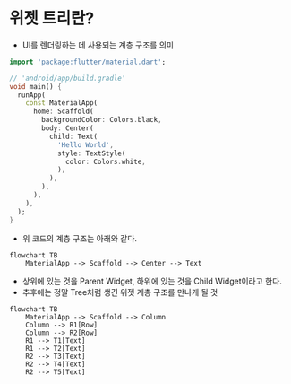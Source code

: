 # 위젯 트리란?

- UI를 렌더링하는 데 사용되는 계층 구조를 의미

```dart
import 'package:flutter/material.dart';

// 'android/app/build.gradle'
void main() {
  runApp(
    const MaterialApp(
      home: Scaffold(
        backgroundColor: Colors.black,
        body: Center(
          child: Text(
            'Hello World',
            style: TextStyle(
              color: Colors.white,
            ),
          ),
        ),
      ),
    ),
  );
}
```

- 위 코드의 계층 구조는 아래와 같다.

```mermaid
flowchart TB
    MaterialApp --> Scaffold --> Center --> Text
```

- 상위에 있는 것을 Parent Widget, 하위에 있는 것을 Child Widget이라고 한다.
- 추후에는 정말 Tree처럼 생긴 위젯 계층 구조를 만나게 될 것

```mermaid
flowchart TB
    MaterialApp --> Scaffold --> Column
    Column --> R1[Row]
    Column --> R2[Row]
    R1 --> T1[Text]
    R1 --> T2[Text]
    R2 --> T3[Text]
    R2 --> T4[Text]
    R2 --> T5[Text]
```